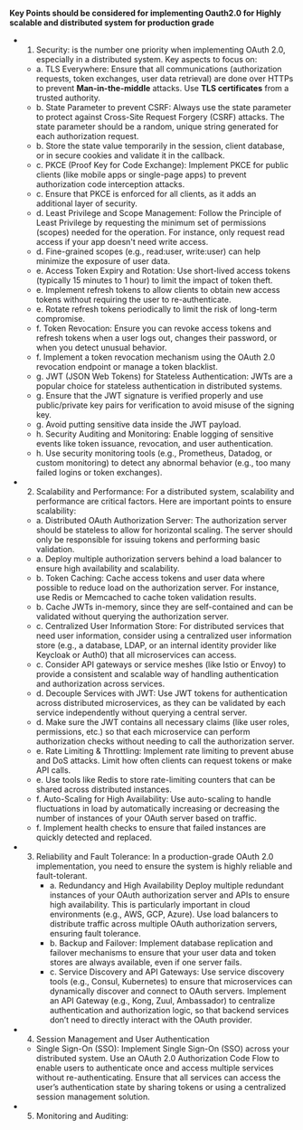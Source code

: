 **Key Points should be considered for implementing Oauth2.0 for Highly scalable and distributed system for production grade**

- 1. Security: is the number one priority when implementing OAuth 2.0, especially in a distributed system. Key aspects to focus on:
    - a. TLS Everywhere: Ensure that all communications (authorization requests, token exchanges, user data retrieval) are done over HTTPs to prevent **Man-in-the-middle** attacks. Use **TLS certificates** from a trusted authority.
    - b. State Parameter to prevent CSRF: Always use the state parameter to protect against Cross-Site Request Forgery (CSRF) attacks. The state parameter should be a random, unique string generated for each authorization request.
    - b. Store the state value temporarily in the session, client database, or in secure cookies and validate it in the callback.
    - c. PKCE (Proof Key for Code Exchange): Implement PKCE for public clients (like mobile apps or single-page apps) to prevent authorization code interception attacks.
    - c. Ensure that PKCE is enforced for all clients, as it adds an additional layer of security.
    - d. Least Privilege and Scope Management: Follow the Principle of Least Privilege by requesting the minimum set of permissions (scopes) needed for the operation. For instance, only request read access if your app doesn't need write access.
    - d. Fine-grained scopes (e.g., read:user, write:user) can help minimize the exposure of user data.
    - e. Access Token Expiry and Rotation: Use short-lived access tokens (typically 15 minutes to 1 hour) to limit the impact of token theft.
    - e. Implement refresh tokens to allow clients to obtain new access tokens without requiring the user to re-authenticate.
    - e. Rotate refresh tokens periodically to limit the risk of long-term compromise.
    - f. Token Revocation: Ensure you can revoke access tokens and refresh tokens when a user logs out, changes their password, or when you detect unusual behavior.
    - f. Implement a token revocation mechanism using the OAuth 2.0 revocation endpoint or manage a token blacklist.
    - g. JWT (JSON Web Tokens) for Stateless Authentication: JWTs are a popular choice for stateless authentication in distributed systems.
    - g. Ensure that the JWT signature is verified properly and use public/private key pairs for verification to avoid misuse of the signing key.
    - g. Avoid putting sensitive data inside the JWT payload.
    - h. Security Auditing and Monitoring: Enable logging of sensitive events like token issuance, revocation, and user authentication.
    - h. Use security monitoring tools (e.g., Prometheus, Datadog, or custom monitoring) to detect any abnormal behavior (e.g., too many failed logins or token exchanges).

- 2. Scalability and Performance: For a distributed system, scalability and performance are critical factors. Here are important points to ensure scalability:
    - a. Distributed OAuth Authorization Server: The authorization server should be stateless to allow for horizontal scaling. The server should only be responsible for issuing tokens and performing basic validation.
    - a. Deploy multiple authorization servers behind a load balancer to ensure high availability and scalability.
    - b. Token Caching: Cache access tokens and user data where possible to reduce load on the authorization server. For instance, use Redis or Memcached to cache token validation results.
    - b. Cache JWTs in-memory, since they are self-contained and can be validated without querying the authorization server.
    - c. Centralized User Information Store: For distributed services that need user information, consider using a centralized user information store (e.g., a database, LDAP, or an internal identity provider like Keycloak or Auth0) that all microservices can access.
    - c. Consider API gateways or service meshes (like Istio or Envoy) to provide a consistent and scalable way of handling authentication and authorization across services.
    - d. Decouple Services with JWT: Use JWT tokens for authentication across distributed microservices, as they can be validated by each service independently without querying a central server.
    - d. Make sure the JWT contains all necessary claims (like user roles, permissions, etc.) so that each microservice can perform authorization checks without needing to call the authorization server.
    - e. Rate Limiting & Throttling: Implement rate limiting to prevent abuse and DoS attacks. Limit how often clients can request tokens or make API calls.
    - e. Use tools like Redis to store rate-limiting counters that can be shared across distributed instances.
    - f. Auto-Scaling for High Availability: Use auto-scaling to handle fluctuations in load by automatically increasing or decreasing the number of instances of your OAuth server based on traffic.
    - f. Implement health checks to ensure that failed instances are quickly detected and replaced.

- 3. Reliability and Fault Tolerance: In a production-grade OAuth 2.0 implementation, you need to ensure the system is highly reliable and fault-tolerant.
     - a. Redundancy and High Availability
Deploy multiple redundant instances of your OAuth authorization server and APIs to ensure high availability. This is particularly important in cloud environments (e.g., AWS, GCP, Azure). Use load balancers to distribute traffic across multiple OAuth authorization servers, ensuring fault tolerance.
     - b. Backup and Failover: Implement database replication and failover mechanisms to ensure that your user data and token stores are always available, even if one server fails.
     - c. Service Discovery and API Gateways: Use service discovery tools (e.g., Consul, Kubernetes) to ensure that microservices can dynamically discover and connect to OAuth servers. Implement an API Gateway (e.g., Kong, Zuul, Ambassador) to centralize authentication and authorization logic, so that backend services don’t need to directly interact with the OAuth provider.

- 4. Session Management and User Authentication
    -  Single Sign-On (SSO): Implement Single Sign-On (SSO) across your distributed system. Use an OAuth 2.0 Authorization Code Flow to enable users to authenticate once and access multiple services without re-authenticating. Ensure that all services can access the user’s authentication state by sharing tokens or using a centralized session management solution.

- 5. Monitoring and Auditing:
  
